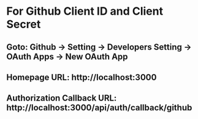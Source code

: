 

# For Github Client ID and Client Secret

## Goto: Github -> Setting -> Developers Setting -> OAuth Apps -> New OAuth App

## Homepage URL: http://localhost:3000
## Authorization Callback URL: http://localhost:3000/api/auth/callback/github